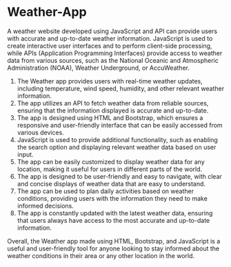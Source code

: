 # Weather-App

A weather website developed using JavaScript and API can provide users with accurate and up-to-date weather information. JavaScript is used to create interactive user interfaces and to perform client-side processing, while APIs (Application Programming Interfaces) provide access to weather data from various sources, such as the National Oceanic and Atmospheric Administration (NOAA), Weather Underground, or AccuWeather.

1. The Weather app provides users with real-time weather updates, including temperature, wind speed, humidity, and other relevant weather information.
2. The app utilizes an API to fetch weather data from reliable sources, ensuring that the information displayed is accurate and up-to-date.
3. The app is designed using HTML and Bootstrap, which ensures a responsive and user-friendly interface that can be easily accessed from various devices.
4. JavaScript is used to provide additional functionality, such as enabling the search option and displaying relevant weather data based on user input.
5. The app can be easily customized to display weather data for any location, making it useful for users in different parts of the world.
6. The app is designed to be user-friendly and easy to navigate, with clear and concise displays of weather data that are easy to understand.
7. The app can be used to plan daily activities based on weather conditions, providing users with the information they need to make informed decisions.
8. The app is constantly updated with the latest weather data, ensuring that users always have access to the most accurate and up-to-date information.

Overall, the Weather app made using HTML, Bootstrap, and JavaScript is a useful and user-friendly tool for anyone looking to stay informed about the weather conditions in their area or any other location in the world.
